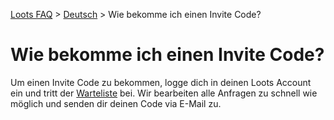 [Loots FAQ](../../) > [Deutsch](../) > Wie bekomme ich einen Invite Code?

# Wie bekomme ich einen Invite Code?

Um einen Invite Code zu bekommen, logge dich in deinen Loots Account ein und tritt der 
[Warteliste](https://loots.com/en/auth/waiting) bei. Wir bearbeiten alle Anfragen zu schnell wie möglich und 
senden dir deinen Code via E-Mail zu.
